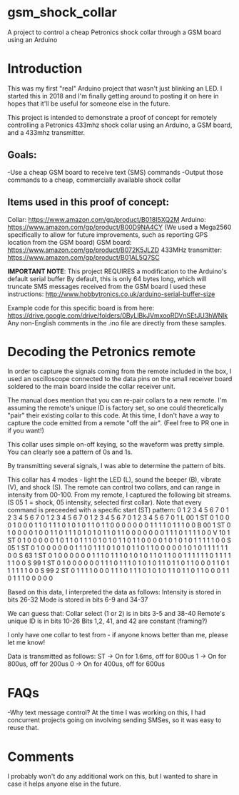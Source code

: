 # gsm_shock_collar
A project to control a cheap Petronics shock collar through a GSM board using an Arduino

# Introduction
This was my first "real" Arduino project that wasn't just blinking an LED. I started this in 2018 and I'm finally getting around to posting it on here in hopes that it'll be useful for someone else in the future.

This project is intended to demonstrate a proof of concept for remotely controlling
a Petronics 433mhz shock collar using an Arduino, a GSM board, and a 433mhz transmitter.

## Goals:
-Use a cheap GSM board to receive text (SMS) commands
-Output those commands to a cheap, commercially available shock collar

## Items used in this proof of concept:
Collar: https://www.amazon.com/gp/product/B018I5XQ2M
Arduino: https://www.amazon.com/gp/product/B00D9NA4CY
 (We used a Mega2560 specifically to allow for future improvements,
 such as reporting GPS location from the GSM board)
GSM board: https://www.amazon.com/gp/product/B072K5JLZD
433MHz transmitter: https://www.amazon.com/gp/product/B01AL5Q7SC

**IMPORTANT NOTE**: This project REQUIRES a modification to the Arduino's default serial buffer
By default, this is only 64 bytes long, which will truncate SMS messages received from the GSM board
I used these instructions: http://www.hobbytronics.co.uk/arduino-serial-buffer-size

Example code for this specific board is from here: https://drive.google.com/drive/folders/0ByLlBkJVmxooRDVnSEtJU3hWNlk
Any non-English comments in the .ino file are directly from these samples. 

# Decoding the Petronics remote
In order to capture the signals coming from the remote included in the box, I used an oscilloscope connected to the data pins on the small receiver board soldered to the main board inside the collar receiver unit. 

The manual does mention that you can re-pair collars to a new remote. I'm assuming the remote's unique ID is factory set, so one could theoretically "pair" their existing collar to this code.
At this time, I don't have a way to capture the code emitted from a remote "off the air". (Feel free to PR one in if you want!)

This collar uses simple on-off keying, so the waveform was pretty simple. You can clearly see a pattern of 0s and 1s.

By transmitting several signals, I was able to determine the pattern of bits. 

This collar has 4 modes - light the LED (L), sound the beeper (B), vibrate (V), and shock (S). 
The remote can control two collars, and can range in intensity from 00-100.
From my remote, I captured the following bit streams. (S 05 1 = shock, 05 intensity, selected first collar).
Note that every command is preceeded with a specific start (ST) pattern:
               0 1 2 3 4 5 6 7 0 1 2 3 4 5 6 7 0 1 2 3 4 5 6 7 0 1 2 3 4 5 6 7 0 1 2 3 4 5 6 7 0 1
L 00 1      ST 0 1 0 0 0 1 0 0 0 1 1 0 1 1 1 0 1 0 1 0 1 1 0 1 1 0 0 0 0 0 0 0 1 1 1 1 0 1 1 1 0 0
B 00 1      ST 0 1 0 0 0 0 1 0 0 1 1 0 1 1 1 0 1 0 1 0 1 1 0 1 1 0 0 0 0 0 0 0 1 1 1 0 1 1 1 1 0 0
V 10 1      ST 0 1 0 0 0 0 0 1 0 1 1 0 1 1 1 0 1 0 1 0 1 1 0 1 1 0 0 0 0 1 0 1 0 1 0 1 1 1 1 1 0 0
S 05 1      ST 0 1 0 0 0 0 0 0 1 1 1 0 1 1 1 0 1 0 1 0 1 1 0 1 1 0 0 0 0 0 1 0 1 0 1 1 1 1 1 1 0 0
S 63 1      ST 0 1 0 0 0 0 0 0 1 1 1 0 1 1 1 0 1 0 1 0 1 1 0 1 1 0 0 1 1 1 1 1 1 0 1 1 1 1 1 1 0 0
S 99 1      ST 0 1 0 0 0 0 0 0 1 1 1 0 1 1 1 0 1 0 1 0 1 1 0 1 1 0 1 1 0 0 0 1 1 0 1 1 1 1 1 1 0 0
S 99 2      ST 0 1 1 1 1 0 0 0 1 1 1 0 1 1 1 0 1 0 1 0 1 1 0 1 1 0 1 1 0 0 0 1 1 0 1 1 1 0 0 0 0 0

Based on this data, I interpreted the data as follows:
Intensity is stored in bits 26-32
Mode is stored in bits 6-9 and 34-37

We can guess that:
Collar select (1 or 2) is in bits 3-5 and 38-40
Remote's unique ID is in bits 10-26
Bits 1,2, 41, and 42 are constant (framing?)

I only have one collar to test from - if anyone knows better than me, please let me know!

Data is transmitted as follows:
ST -> On for 1.6ms, off for 800us
1 -> On for 800us, off for 200us
0 -> On for 400us, off for 600us

# FAQs
-Why text message control?
At the time I was working on this, I had concurrent projects going on involving sending SMSes, so it was easy to reuse that.

# Comments
I probably won't do any additional work on this, but I wanted to share in case it helps anyone else in the future. 